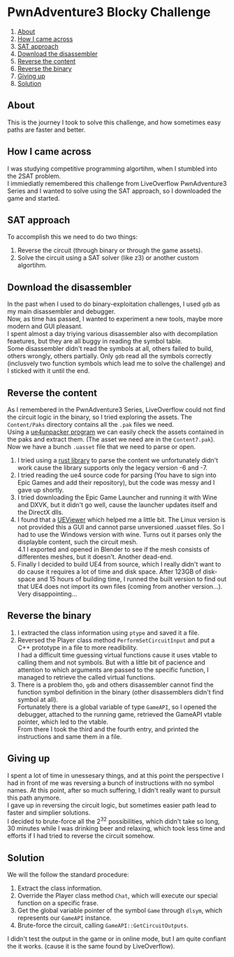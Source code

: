 # PwnAdventure3 Blocky Challenge

1. [About](#about)
1. [How I came across](#how-i-came-across)
1. [SAT approach](#sat-approach)
1. [Download the disassembler](#download-the-disassembler)
1. [Reverse the content](#reverse-the-content)
1. [Reverse the binary](#reverse-the-binary)
1. [Giving up](#giving-up)
1. [Solution](#solution)

## About

This is the journey I took to solve this challenge, and how sometimes easy paths are faster and better.

## How I came across

I was studying competitive programming algortihm, when I stumbled into the 2SAT problem.  
I immiediatly remembered this challenge from LiveOverflow PwnAdventure3 Series and I wanted to solve using the SAT approach, so I downloaded the game and started.

## SAT approach

To accomplish this we need to do two things:

1. Reverse the circuit (through binary or through the game assets).
2. Solve the circuit using a SAT solver (like z3) or another custom algortihm.

## Download the disassembler

In the past when I used to do binary-exploitation challenges, I used `gdb` as my main disassembler and debugger.  
Now, as time has passed, I wanted to experiment a new tools, maybe more modern and GUI pleasant.  
I spent almost a day triying various disassembler also with decompilation feaetures, but they are all buggy in reading the symbol table.  
Some disassembler didn't read the symbols at all, others failed to build, others wrongly, others partially.
Only `gdb` read all the symbols correctly (inclusvely two function symbols which lead me to solve the challenge) and I sticked with it until the end.

## Reverse the content

As I remembered in the PwnAdventure3 Series, LiveOverflow could not find the circuit logic in the binary, so I tried exploring the assets.
The `Content/Paks` directory contains all the `.pak` files we need.  
Using a [ue4unpacker program](https://github.com/panzi/u4pak) we can easily check the assets contained in the paks and extract them.
(The asset we need are in the `Content7.pak`).  
Now we have a bunch `.uasset` file that we need to parse or open.

1. I tried using a [rust library](https://github.com/jorgenpt/uasset-rs/) to parse the content
   we unfortunately didn't work cause the library supports only the legacy version -6 and -7.
2. I tried reading the ue4 source code for parsing (You have to sign into Epic Games and add their repository), but the code was messy and I gave up shortly.
3. I tried downloading the Epic Game Launcher and running it with Wine and DXVK, but it didn't go well, cause the launcher updates itself and the DirectX dlls.
4. I found that a [UEViewer](https://github.com/gildor2/UEViewer) which helped me a little bit. The Linux version is not provided this a GUI and cannot parse unversioned .uasset files. So I had to use the Windows version with wine. Turns out it parses only the displayble content, such the circuit mesh.  
   4.1 I exported and opened in Blender to see if the mesh consists of differentes meshes, but it doesn't. Another dead-end.
5. Finally I decided to build UE4 from source, which I really didn't want to do cause it requires a lot of time and disk space.
   After 123GB of disk-space and 15 hours of building time, I runned the built version to find out that UE4 does not import its own files (coming from another version...).  
   Very disappointing...

## Reverse the binary

1. I extracted the class information using `ptype` and saved it a file.
2. Reversed the Player class method `PerformSetCircuitInput` and put a C++ prototype in a file to more readibility.  
   I had a difficult time guessing virtual functions cause it uses vtable to calling them and not symbols. But with a little bit of pacience and attention to which arguments are passed to the specific function, I managed to retrieve the called virtual functions.
3. There is a problem tho, `gdb` and others disassembler cannot find the function symbol definition in the binary (other disassemblers didn't find symbol at all).  
   Fortunately there is a global variable of type `GameAPI`, so I opened the debugger, attached to the running game, retrieved the GameAPI vtable pointer, which led to the vtable.  
   From there I took the third and the fourth entry, and printed the instructions and same them in a file.

## Giving up

I spent a lot of time in unessesary things, and at this point the perspective I had in front of me was reversing a bunch of instructions with no symbol names. At this point, after so much suffering, I didn't really want to pursuit this path anymore.  
I gave up in reversing the circuit logic, but sometimes easier path lead to faster and simplier solutions.  
I decided to brute-force all the 2<sup>32</sup> possibilities, which didn't take so long, 30 minutes while I was drinking beer and relaxing, which took less time and efforts if I had tried to reverse the circuit somehow.

## Solution

We will the follow the standard procedure:

1. Extract the class information.
2. Override the Player class method `Chat`, which will execute our special function on a specific frase.
3. Get the global variable pointer of the symbol `Game` through `dlsym`, which represents our `GameAPI` instance.
4. Brute-force the circuit, calling `GameAPI::GetCircuitOutputs`.

I didn't test the output in the game or in online mode, but I am quite confiant the it works. (cause it is the same found by LiveOverflow).
